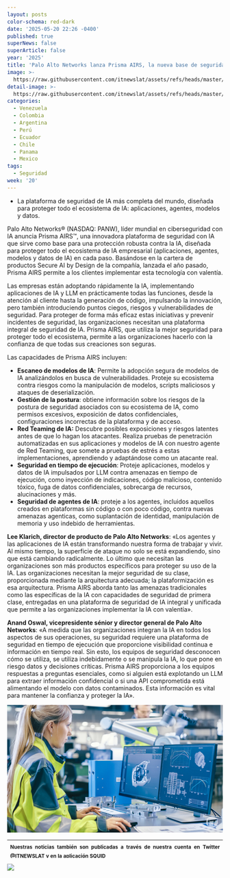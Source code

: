 ```yaml
---
layout: posts
color-schema: red-dark
date: '2025-05-20 22:26 -0400'
published: true
superNews: false
superArticle: false
year: '2025'
title: 'Palo Alto Networks lanza Prisma AIRS, la nueva base de seguridad para la IA'
image: >-
  https://raw.githubusercontent.com/itnewslat/assets/refs/heads/master/img/540x320/IA-Manufactura-p.jpg
detail-image: >-
  https://raw.githubusercontent.com/itnewslat/assets/refs/heads/master/img/1024x680/IA-Manufactura-g.jpg
categories:
  - Venezuela
  - Colombia
  - Argentina
  - Perú
  - Ecuador
  - Chile
  - Panama
  - Mexico
tags:
  - Seguridad
week: '20'
---
```

- La plataforma de seguridad de IA más completa del mundo, diseñada para proteger todo el ecosistema de IA: aplicaciones, agentes, modelos y datos.

Palo Alto Networks® (NASDAQ: PANW), líder mundial en ciberseguridad con IA anuncia Prisma AIRS™, una innovadora plataforma de seguridad con IA que sirve como base para una protección robusta contra la IA, diseñada para proteger todo el ecosistema de IA empresarial (aplicaciones, agentes, modelos y datos de IA) en cada paso. Basándose en la cartera de productos Secure AI by Design de la compañía, lanzada el año pasado, Prisma AIRS permite a los clientes implementar esta tecnología con valentía.

Las empresas están adoptando rápidamente la IA, implementando aplicaciones de IA y LLM en prácticamente todas las funciones, desde la atención al cliente hasta la generación de código, impulsando la innovación, pero también introduciendo puntos ciegos, riesgos y vulnerabilidades de seguridad. Para proteger de forma más eficaz estas iniciativas y prevenir incidentes de seguridad, las organizaciones necesitan una plataforma integral de seguridad de IA. Prisma AIRS, que utiliza la mejor seguridad para proteger todo el ecosistema, permite a las organizaciones hacerlo con la confianza de que todas sus creaciones son seguras.

Las capacidades de Prisma AIRS incluyen:

- **Escaneo de modelos de IA**: Permite la adopción segura de modelos de IA analizándolos en busca de vulnerabilidades. Proteje su ecosistema contra riesgos como la manipulación de modelos, scripts maliciosos y ataques de deserialización.
- **Gestión de la postura**: obtiene información sobre los riesgos de la postura de seguridad asociados con su ecosistema de IA, como permisos excesivos, exposición de datos confidenciales, configuraciones incorrectas de la plataforma y de acceso.
- **Red Teaming de IA:** Descubre posibles exposiciones y riesgos latentes antes de que lo hagan los atacantes. Realiza pruebas de penetración automatizadas en sus aplicaciones y modelos de IA con nuestro agente de Red Teaming, que somete a pruebas de estrés a estas implementaciones, aprendiendo y adaptándose como un atacante real.
- **Seguridad en tiempo de ejecución**: Proteje aplicaciones, modelos y datos de IA impulsados por LLM contra amenazas en tiempo de ejecución, como inyección de indicaciones, código malicioso, contenido tóxico, fuga de datos confidenciales, sobrecarga de recursos, alucinaciones y más.
- **Seguridad de agentes de IA**: proteje a los agentes, incluidos aquellos creados en plataformas sin código o con poco código, contra nuevas amenazas agenticas, como suplantación de identidad, manipulación de memoria y uso indebido de herramientas.

**Lee Klarich, director de producto de Palo Alto Networks**:
«Los agentes y las aplicaciones de IA están transformando nuestra forma de trabajar y vivir. Al mismo tiempo, la superficie de ataque no solo se está expandiendo, sino que está cambiando radicalmente. Lo último que necesitan las organizaciones son más productos específicos para proteger su uso de la IA. Las organizaciones necesitan la mejor seguridad de su clase, proporcionada mediante la arquitectura adecuada; la plataformización es esa arquitectura. Prisma AIRS aborda tanto las amenazas tradicionales como las específicas de la IA con capacidades de seguridad de primera clase, entregadas en una plataforma de seguridad de IA integral y unificada que permite a las organizaciones implementar la IA con valentía».

**Anand Oswal, vicepresidente sénior y director general de Palo Alto Networks**:
«A medida que las organizaciones integran la IA en todos los aspectos de sus operaciones, su seguridad requiere una plataforma de seguridad en tiempo de ejecución que proporcione visibilidad continua e información en tiempo real. Sin esto, los equipos de seguridad desconocen cómo se utiliza, se utiliza indebidamente o se manipula la IA, lo que pone en riesgo datos y decisiones críticas. Prisma AIRS proporciona a los equipos respuestas a preguntas esenciales, como si alguien está explotando un LLM para extraer información confidencial o si una API comprometida está alimentando el modelo con datos contaminados. Esta información es vital para mantener la confianza y proteger la IA».

![](https://raw.githubusercontent.com/itnewslat/assets/refs/heads/master/img/540x320/IA-Manufactura-p.jpg)

<table style="height: 42px;" width="569">
<tbody>
<tr>
<td style="text-align: justify;"><sub><strong>Nuestras noticias también son publicadas a través de nuestra cuenta en Twitter <a href="https://twitter.com/itnewslat?lang=es">@ITNEWSLAT</a> y en la aplicación <a href="https://squidapp.co/en/">SQUID</a></strong></sub></td>
</tr>
</tbody>
</table>

<img src="https://tracker.metricool.com/c3po.jpg?hash=56f88a41e39ab42c063cc51676587a04"/>